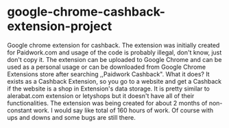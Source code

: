 # google-chrome-cashback-extension-project
Google chrome extension for cashback.
The extension was initially created for Paidwork.com and usage of the code is probably illegal, don't know, just don't copy it.
The extension can be uploaded to Google Chrome and can be used as a personal usage or can be downloaded from Google Chrome Extensions store after searching ,,Paidwork Cashback". 
What it does?
It exists as a Cashback Extension, so you go to a website and get a Cashback if the website is a shop in Extension's data storage.
It is pretty similar to alerabat.com extension or letyshops but it doesn't have all of their functionalities.
The extension was being created for about 2 months of non-constant work. I would say like total of 160 hours of work.
Of course with ups and downs and some bugs are still there.
